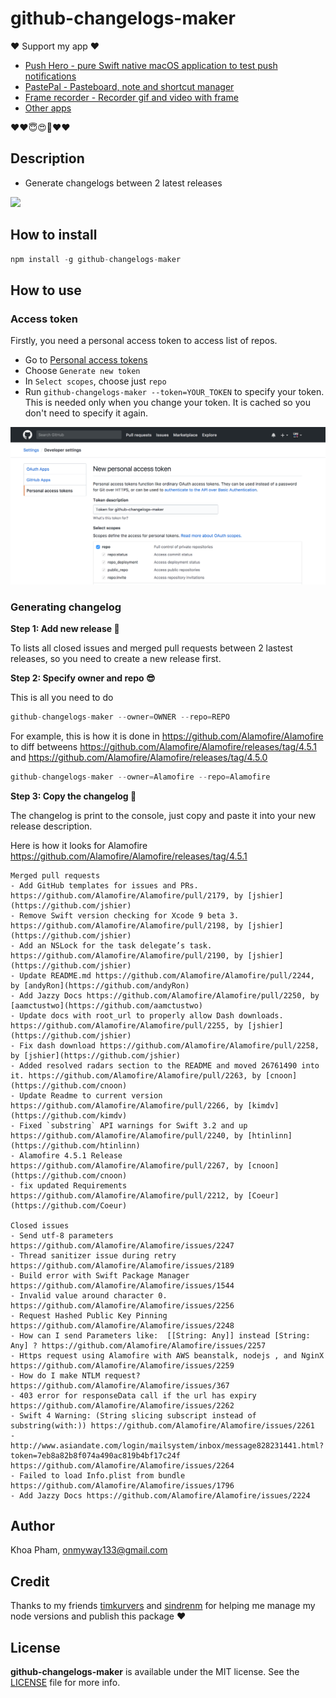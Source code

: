 # github-changelogs-maker

❤️ Support my app ❤️ 

- [Push Hero - pure Swift native macOS application to test push notifications](https://www.producthunt.com/posts/push-hero-2)
- [PastePal - Pasteboard, note and shortcut manager](https://www.producthunt.com/posts/pastepal)
- [Frame recorder - Recorder gif and video with frame](https://www.producthunt.com/posts/frame-recorder)
- [Other apps](https://onmyway133.github.io/projects/)

❤️❤️😇😍🤘❤️❤️

## Description

- Generate changelogs between 2 latest releases

![](Screenshots/demo.gif)

## How to install

```js
npm install -g github-changelogs-maker
```

## How to use

### Access token

Firstly, you need a personal access token to access list of repos.

- Go to [Personal access tokens](https://github.com/settings/tokens)
- Choose `Generate new token`
- In `Select scopes`, choose just `repo`
- Run `github-changelogs-maker --token=YOUR_TOKEN` to specify your token. This is needed only when you change your token. It is cached so you don't need to specify it again.

![](Screenshots/token.png)

### Generating changelog

**Step 1: Add new release 🚀**

To lists all closed issues and merged pull requests between 2 lastest releases, so you need to create a new release first.

**Step 2: Specify owner and repo 😎**

This is all you need to do

```js
github-changelogs-maker --owner=OWNER --repo=REPO
```

For example, this is how it is done in https://github.com/Alamofire/Alamofire to diff betweens https://github.com/Alamofire/Alamofire/releases/tag/4.5.1 and https://github.com/Alamofire/Alamofire/releases/tag/4.5.0

```js
github-changelogs-maker --owner=Alamofire --repo=Alamofire
```

**Step 3: Copy the changelog 🎸**

The changelog is print to the console, just copy and paste it into your new release description.

Here is how it looks for Alamofire https://github.com/Alamofire/Alamofire/releases/tag/4.5.1

```
Merged pull requests
- Add GitHub templates for issues and PRs. https://github.com/Alamofire/Alamofire/pull/2179, by [jshier](https://github.com/jshier)
- Remove Swift version checking for Xcode 9 beta 3. https://github.com/Alamofire/Alamofire/pull/2198, by [jshier](https://github.com/jshier)
- Add an NSLock for the task delegate’s task. https://github.com/Alamofire/Alamofire/pull/2190, by [jshier](https://github.com/jshier)
- Update README.md https://github.com/Alamofire/Alamofire/pull/2244, by [andyRon](https://github.com/andyRon)
- Add Jazzy Docs https://github.com/Alamofire/Alamofire/pull/2250, by [aamctustwo](https://github.com/aamctustwo)
- Update docs with root_url to properly allow Dash downloads. https://github.com/Alamofire/Alamofire/pull/2255, by [jshier](https://github.com/jshier)
- Fix dash download https://github.com/Alamofire/Alamofire/pull/2258, by [jshier](https://github.com/jshier)
- Added resolved radars section to the README and moved 26761490 into it. https://github.com/Alamofire/Alamofire/pull/2263, by [cnoon](https://github.com/cnoon)
- Update Readme to current version https://github.com/Alamofire/Alamofire/pull/2266, by [kimdv](https://github.com/kimdv)
- Fixed `substring` API warnings for Swift 3.2 and up https://github.com/Alamofire/Alamofire/pull/2240, by [htinlinn](https://github.com/htinlinn)
- Alamofire 4.5.1 Release https://github.com/Alamofire/Alamofire/pull/2267, by [cnoon](https://github.com/cnoon)
- fix updated Requirements https://github.com/Alamofire/Alamofire/pull/2212, by [Coeur](https://github.com/Coeur)

Closed issues
- Send utf-8 parameters https://github.com/Alamofire/Alamofire/issues/2247
- Thread sanitizer issue during retry https://github.com/Alamofire/Alamofire/issues/2189
- Build error with Swift Package Manager https://github.com/Alamofire/Alamofire/issues/1544
- Invalid value around character 0. https://github.com/Alamofire/Alamofire/issues/2256
- Request Hashed Public Key Pinning https://github.com/Alamofire/Alamofire/issues/2248
- How can I send Parameters like:  [[String: Any]] instead [String: Any] ? https://github.com/Alamofire/Alamofire/issues/2257
- Https request using Alamofire with AWS beanstalk, nodejs , and NginX https://github.com/Alamofire/Alamofire/issues/2259
- How do I make NTLM request? https://github.com/Alamofire/Alamofire/issues/367
- 403 error for responseData call if the url has expiry  https://github.com/Alamofire/Alamofire/issues/2262
- Swift 4 Warning: (String slicing subscript instead of substring(with:)) https://github.com/Alamofire/Alamofire/issues/2261
- http://www.asiandate.com/login/mailsystem/inbox/message828231441.html?token=7eb8a82b8f074a490ac819b4bf17c24f https://github.com/Alamofire/Alamofire/issues/2264
- Failed to load Info.plist from bundle https://github.com/Alamofire/Alamofire/issues/1796
- Add Jazzy Docs https://github.com/Alamofire/Alamofire/issues/2224
```

## Author

Khoa Pham, onmyway133@gmail.com

## Credit

Thanks to my friends [timkurvers](https://github.com/timkurvers) and [sindrenm](https://github.com/sindrenm) for helping me manage my node versions and publish this package ❤️

## License

**github-changelogs-maker** is available under the MIT license. See the [LICENSE](https://github.com/onmyway133/github-changelogs-maker/blob/master/LICENSE.md) file for more info.
